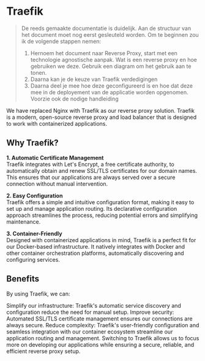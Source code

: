 # Traefik

> De reeds gemaakte documentatie is duidelijk. Aan de structuur van het document moet nog eerst gesleuteld worden. Om te beginnen zou ik de volgende stappen nemen:
> 1. Hernoem het document naar Reverse Proxy, start met een technologie agnostische aanpak. Wat is een reverse proxy en hoe gebruiken we deze. Gebruik een diagram om het gebruik aan te tonen.
> 2. Daarna kan je de keuze van Traefik verdedigingen 
> 3. Daarna deel je mee hoe deze geconfigureerd is en hoe dat deze mee in de deployement van de applicatie worden opgenomen. Voorzie ook de nodige handleiding


We have replaced Nginx with Traefik as our reverse proxy solution. Traefik is a modern, open-source reverse proxy and load balancer that is designed to work with containerized applications.

## Why Traefik?

**1. Automatic Certificate Management**\
Traefik integrates with Let's Encrypt, a free certificate authority, to automatically obtain and renew SSL/TLS certificates for our domain names. This ensures that our applications are always served over a secure connection without manual intervention.

**2. Easy Configuration**\
Traefik offers a simple and intuitive configuration format, making it easy to set up and manage application routing. Its declarative configuration approach streamlines the process, reducing potential errors and simplifying maintenance.

**3. Container-Friendly**\
Designed with containerized applications in mind, Traefik is a perfect fit for our Docker-based infrastructure. It natively integrates with Docker and other container orchestration platforms, automatically discovering and configuring services.

## Benefits

By using Traefik, we can:

Simplify our infrastructure: Traefik's automatic service discovery and configuration reduce the need for manual setup.
Improve security: Automated SSL/TLS certificate management ensures our connections are always secure.
Reduce complexity: Traefik's user-friendly configuration and seamless integration with our container ecosystem streamline our application routing and management.
Switching to Traefik allows us to focus more on developing our applications while ensuring a secure, reliable, and efficient reverse proxy setup.
